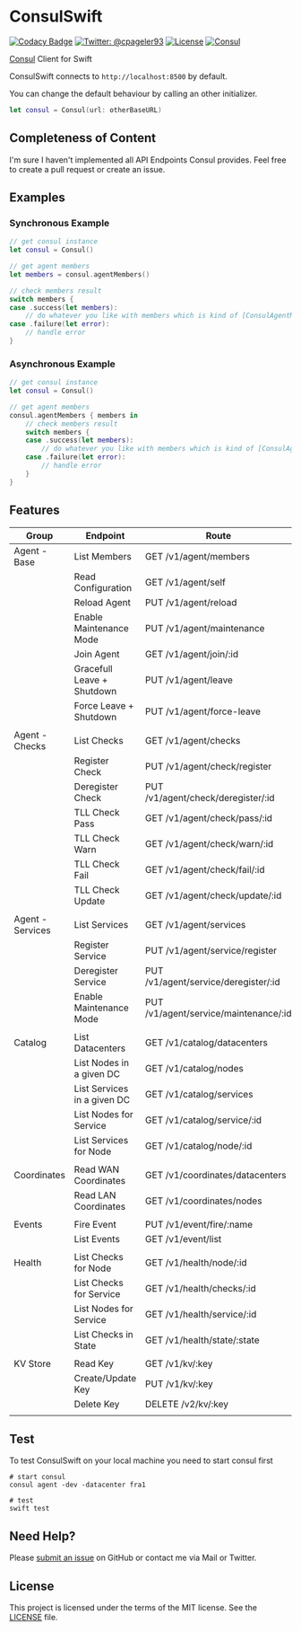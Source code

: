# ConsulSwift

[![Codacy Badge](https://api.codacy.com/project/badge/Grade/0b6383a3ae304868a9bc2ba0d58a635e)](https://www.codacy.com/app/cpageler93/ConsulSwift?utm_source=github.com&utm_medium=referral&utm_content=cpageler93/ConsulSwift&utm_campaign=badger)
[![Twitter: @cpageler93](https://img.shields.io/badge/contact-@cpageler93-lightgrey.svg?style=flat)](https://twitter.com/cpageler93)
[![License](https://img.shields.io/badge/license-MIT-green.svg?style=flat)](https://github.com/cpageler93/ConsulSwift/blob/master/LICENSE)
[![Consul](https://img.shields.io/badge/consul-1.0.6-C62A71.svg?style=flat)](https://www.consul.io)

[Consul](https://www.consul.io) Client for Swift

ConsulSwift connects to `http://localhost:8500` by default.

You can change the default behaviour by calling an other initializer.

```swift
let consul = Consul(url: otherBaseURL)
```

## Completeness of Content

I'm sure I haven't implemented all API Endpoints Consul provides. Feel free to create a pull request or create an issue.


## Examples

### Synchronous Example

```swift
// get consul instance
let consul = Consul()

// get agent members
let members = consul.agentMembers()

// check members result
switch members {
case .success(let members):
    // do whatever you like with members which is kind of [ConsulAgentMember]
case .failure(let error):
    // handle error
}
```

### Asynchronous Example

```swift
// get consul instance
let consul = Consul()

// get agent members
consul.agentMembers { members in
    // check members result
    switch members {
    case .success(let members):
        // do whatever you like with members which is kind of [ConsulAgentMember]
    case .failure(let error):
        // handle error
    }
}
```

## Features

|  Group             |  Endpoint                       |  Route                                   | Implemented  |
|--------------------|---------------------------------|------------------------------------------|--------------|
|  Agent - Base      |  List Members                   |  GET /v1/agent/members                   | ✅           |
|                    |  Read Configuration             |  GET /v1/agent/self                      | ✅           |
|                    |  Reload Agent                   |  PUT /v1/agent/reload                    | ✅           |
|                    |  Enable Maintenance Mode        |  PUT /v1/agent/maintenance               | ✅           |
|                    |  Join Agent                     |  GET /v1/agent/join/:id                  | ✅           |
|                    |  Gracefull Leave + Shutdown     |  PUT /v1/agent/leave                     | ✅           |
|                    |  Force Leave + Shutdown         |  PUT /v1/agent/force-leave               | ✅           |
|                    |                                 |                                          |              |
|  Agent - Checks    |  List Checks                    |  GET /v1/agent/checks                    | ✅           |
|                    |  Register Check                 |  PUT /v1/agent/check/register            | ✅           |
|                    |  Deregister Check               |  PUT /v1/agent/check/deregister/:id      | ✅           |
|                    |  TLL Check Pass                 |  GET /v1/agent/check/pass/:id            | ✅           |
|                    |  TLL Check Warn                 |  GET /v1/agent/check/warn/:id            | ✅           |
|                    |  TLL Check Fail                 |  GET /v1/agent/check/fail/:id            | ✅           |
|                    |  TLL Check Update               |  GET /v1/agent/check/update/:id          | ✅           |
|                    |                                 |                                          |              |
|  Agent - Services  |  List Services                  |  GET /v1/agent/services                  | ✅           |
|                    |  Register Service               |  PUT /v1/agent/service/register          | ✅           |
|                    |  Deregister Service             |  PUT /v1/agent/service/deregister/:id    | ✅           |
|                    |  Enable Maintenance Mode        |  PUT /v1/agent/service/maintenance/:id   | ✅           |
|                    |                                 |                                          |              |
|  Catalog           |  List Datacenters               |  GET /v1/catalog/datacenters             | ✅           |
|                    |  List Nodes in a given DC       |  GET /v1/catalog/nodes                   | ✅           |
|                    |  List Services in a given DC    |  GET /v1/catalog/services                | ✅           |
|                    |  List Nodes for Service         |  GET /v1/catalog/service/:id             | ✅           |
|                    |  List Services for Node         |  GET /v1/catalog/node/:id                | ✅           |
|                    |                                 |                                          |              |
|  Coordinates       |  Read WAN Coordinates           |  GET /v1/coordinates/datacenters         | ❌           |
|                    |  Read LAN Coordinates           |  GET /v1/coordinates/nodes               | ❌           |
|                    |                                 |                                          |              |
|  Events            |  Fire Event                     |  PUT /v1/event/fire/:name                | ✅           |
|                    |  List Events                    |  GET /v1/event/list                      | ✅           |
|                    |                                 |                                          |              |
|  Health            |  List Checks for Node           |  GET /v1/health/node/:id                 | ✅           |
|                    |  List Checks for Service        |  GET /v1/health/checks/:id               | ❌           |
|                    |  List Nodes for Service         |  GET /v1/health/service/:id              | ✅           |
|                    |  List Checks in State           |  GET /v1/health/state/:state             | ✅           |
|                    |                                 |                                          |              |
|  KV Store          |  Read Key                       |  GET /v1/kv/:key                         | ✅           |
|                    |  Create/Update Key              |  PUT /v1/kv/:key                         | ✅           |
|                    |  Delete Key                     |  DELETE /v2/kv/:key                      | ✅           |
|                    |                                 |                                          |              |

## Test

To test ConsulSwift on your local machine you need to start consul first

```shell
# start consul
consul agent -dev -datacenter fra1

# test
swift test
```

## Need Help?

Please [submit an issue](https://github.com/cpageler93/ConsulSwift/issues) on GitHub or contact me via Mail or Twitter.

## License

This project is licensed under the terms of the MIT license. See the [LICENSE](LICENSE) file.

